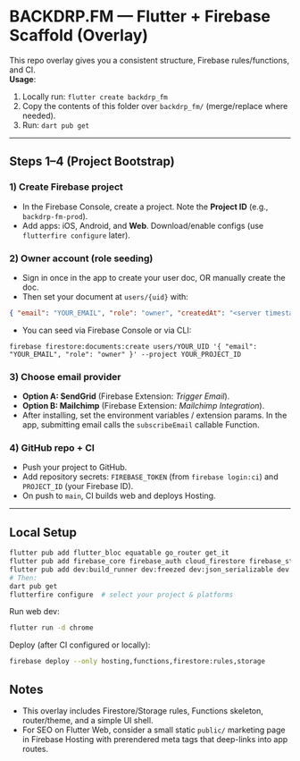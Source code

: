 # BACKDRP.FM — Flutter + Firebase Scaffold (Overlay)

This repo overlay gives you a consistent structure, Firebase rules/functions, and CI.  
**Usage**:
1) Locally run: `flutter create backdrp_fm`  
2) Copy the contents of this folder over `backdrp_fm/` (merge/replace where needed).  
3) Run: `dart pub get`

---

## Steps 1–4 (Project Bootstrap)

### 1) Create Firebase project
- In the Firebase Console, create a project. Note the **Project ID** (e.g., `backdrp-fm-prod`).
- Add apps: iOS, Android, and **Web**. Download/enable configs (use `flutterfire configure` later).

### 2) Owner account (role seeding)
- Sign in once in the app to create your user doc, OR manually create the doc.
- Then set your document at `users/{uid}` with:
```json
{ "email": "YOUR_EMAIL", "role": "owner", "createdAt": "<server timestamp>" }
```
- You can seed via Firebase Console or via CLI:
```
firebase firestore:documents:create users/YOUR_UID '{ "email": "YOUR_EMAIL", "role": "owner" }' --project YOUR_PROJECT_ID
```

### 3) Choose email provider
- **Option A: SendGrid** (Firebase Extension: *Trigger Email*).
- **Option B: Mailchimp** (Firebase Extension: *Mailchimp Integration*).
- After installing, set the environment variables / extension params. In the app, submitting email calls the `subscribeEmail` callable Function.

### 4) GitHub repo + CI
- Push your project to GitHub.
- Add repository secrets: `FIREBASE_TOKEN` (from `firebase login:ci`) and `PROJECT_ID` (your Firebase ID).
- On push to `main`, CI builds web and deploys Hosting.

---

## Local Setup

```bash
flutter pub add flutter_bloc equatable go_router get_it
flutter pub add firebase_core firebase_auth cloud_firestore firebase_storage firebase_messaging firebase_analytics firebase_app_check url_launcher intl just_audio audio_session
flutter pub add dev:build_runner dev:freezed dev:json_serializable dev:freezed_annotation
# Then:
dart pub get
flutterfire configure  # select your project & platforms
```

Run web dev:
```bash
flutter run -d chrome
```

Deploy (after CI configured or locally):
```bash
firebase deploy --only hosting,functions,firestore:rules,storage
```

## Notes
- This overlay includes Firestore/Storage rules, Functions skeleton, router/theme, and a simple UI shell.
- For SEO on Flutter Web, consider a small static `public/` marketing page in Firebase Hosting with prerendered meta tags that deep-links into app routes.
